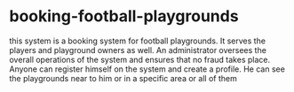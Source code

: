 # booking-football-playgrounds
this system is a booking system for football playgrounds. It serves the players and playground owners as well. An administrator oversees the overall operations of the system and ensures that no fraud takes place. Anyone can register himself on the system and create a profile. He can see the playgrounds near to him or in a specific area or all of them
